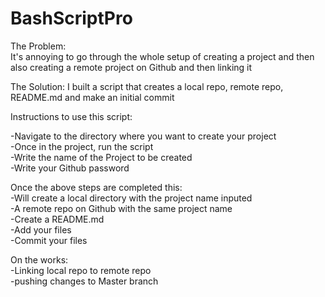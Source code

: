 # BashScriptPro

The Problem:  
It's annoying to go through the whole setup of creating a project and then also creating a remote project on Github and then linking it

The Solution:
I built a script that creates a local repo, remote repo, README.md and make an initial commit

Instructions to use this script:  
 
-Navigate to the directory where you want to create your project  
-Once in the project, run the script  
-Write the name of the Project to be created  
-Write your Github password  
  
Once the above steps are completed this:  
  -Will create a local directory with the project name inputed  
  -A remote repo on Github with the same project name  
  -Create a README.md  
  -Add  your files  
  -Commit your files  
    
 On the works:  
    -Linking local repo to remote repo  
    -pushing changes to Master branch  
